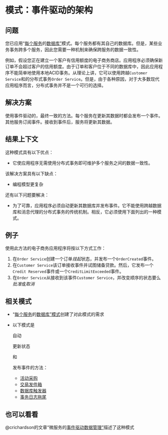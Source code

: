 # 模式：事件驱动的架构

## 问题

您已应用“[每个服务](https://microservices.io/patterns/cn/data/database-per-service.html)的[数据库”](https://microservices.io/patterns/cn/data/database-per-service.html)模式。每个服务都有其自己的数据库。但是，某些业务事务跨多个服务，因此您需要一种机制来确保跨服务的数据一致性。

例如，假设您正在建立一个客户有信用额度的电子商务商店。应用程序必须确保新订单不会超过客户的信用额度。由于订单和客户位于不同的数据库中，因此应用程序不能简单地使用本地ACID事务。从理论上讲，它可以使用跨越`Customer Service`和的分布式事务`Order Service`。但是，由于各种原因，对于大多数现代应用程序而言，分布式事务并不是一个可行的选择。

## 解决方案

使用事件驱动的，最终一致的方法。每个服务在更新其数据时都会发布一个事件。其他服务订阅事件。接收到事件后，服务将更新其数据。

## 结果上下文

这种模式具有以下优点：

- 它使应用程序无需使用分布式事务即可维护多个服务之间的数据一致性。

该解决方案具有以下缺点：

- 编程模型更复杂

还有以下问题要解决：

- 为了可靠，应用程序必须自动更新其数据库并发布事件。它不能使用跨越数据库和消息代理的分布式事务的传统机制。相反，它必须使用下面列出的一种模式。

## 例子

使用此方法的电子商务应用程序将按以下方式工作：

1. 在`Order Service`创建一个订单*挂起*状态，并发布一个`OrderCreated`事件。
2. 在`Customer Service`该订单接收事件并试图储备贷款。然后，它发布一个`Credit Reserved`事件或一个`CreditLimitExceeded`事件。
3. 在`Order Service`从接收到该事件`Customer Service`，并改变顺序的状态要么*批准*或*取消*

## 相关模式

- “[每个服务](https://microservices.io/patterns/cn/data/database-per-service.html)的[数据库”模式](https://microservices.io/patterns/cn/data/database-per-service.html)创建了对此模式的需求

- 以下模式是

  自动

  更新状态

  和

  发布事件的方法：

  - [活动采购](https://microservices.io/patterns/cn/data/event-sourcing.html)
  - [交易发件箱](https://microservices.io/patterns/cn/data/transactional-outbox.html)
  - [数据库触发器](https://microservices.io/patterns/cn/data/database-triggers.html)
  - [事务日志拖尾](https://microservices.io/patterns/cn/data/transaction-log-tailing.html)

## 也可以看看

@crichardson的文章“微服务的[事件驱动数据管理”](https://www.nginx.com/blog/event-driven-data-management-microservices/)描述了这种模式